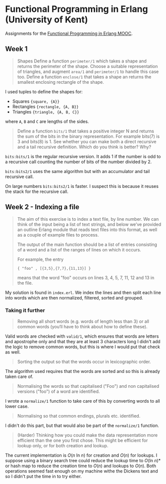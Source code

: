 # Functional Programming in Erlang (University of Kent)

Assignments for the [Functional Programming in Erlang MOOC](https://www.futurelearn.com/courses/functional-programming-erlang).

## Week 1

> Shapes
> Define a function `perimeter/1` which takes a shape and returns the perimeter of the shape.
> Choose a suitable representation of triangles, and augment `area/1` and `perimeter/1` to handle this case too.
> Define a function `enclose/1` that takes a shape an returns the smallest enclosing rectangle of the shape.

I used tuples to define the shapes for:

  - Squares `{square, {A}}`
  - Rectangles `{rectangle, {A, B}}`
  - Triangles `{triangle, {A, B, C}}`
  
where `A`, `B` and `C` are lengths of the sides.

> Define a function `bits/1` that takes a positive integer N and returns the sum of the bits in the binary representation. For example bits(7) is 3 and bits(8) is 1.
> See whether you can make both a direct recursive and a tail recursive definition.
> Which do you think is better? Why?

`bits:bits/1` is the regular recursive version. It adds 1 if the number is odd to a recursive call counting the number of bits of the number divided by 2.

`bits:bits2/1` uses the same algorithm but with an accumulator and tail recursive call.

On large numbers `bits:bits2/1` is faster. I suspect this is because it reuses the stack for the recursive call.

## Week 2 - Indexing a file

> The aim of this exercise is to index a text file, by line number. We can think of the input being a list of text strings, and below we’ve provided an outline Erlang module that reads text files into this format, as well as a couple of example files to process.
>
> The output of the main function should be a list of entries consisting of a word and a list of the ranges of lines on which it occurs.
> 
> For example, the entry
>
> `{ "foo" , [{3,5},{7,7},{11,13}] }`
>
> means that the word "foo" occurs on lines 3, 4, 5, 7, 11, 12 and 13 in the file.

My solution is found in `index.erl`. We index the lines and then split each line into words which are then normalized, filtered, sorted and grouped.

### Taking it further

> Removing all short words (e.g. words of length less than 3) or all common words (you‘ll have to think about how to define these).

Valid words are checked with `valid/1`, which ensures that words are letters and apostrophe only and that they are at least 3 characters long I didn't add the logic to remove common words, but this is where I would put that check as well.

> Sorting the output so that the words occur in lexicographic order.

The algorithm used requires that the words are sorted and so this is already taken care of.

> Normalising the words so that capitalised ("Foo") and non capitalised versions ("foo") of a word are identified.

I wrote a `normalize/1` function to take care of this by converting words to all lower case.

> Normalising so that common endings, plurals etc. identified.

I didn't do this part, but that would also be part of the `normalize/1` function.

> (Harder) Thinking how you could make the data representation more efficient than the one you first chose. This might be efficient for lookup only, or for both creation and lookup.

The current implementation is *O*(*n* ln *n*) for creation and *O*(*n*) for lookups. I suppose using a binary search tree could reduce the lookup time to *O*(ln *n*)* or hash map to reduce the creation time to *O*(*n*) and lookups to *O*(*n*). Both operations seemed fast enough on my machine withe the Dickens text and so I didn't put the time in to try either.
